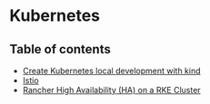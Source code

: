# Kubernetes
## Table of contents
  - [Create Kubernetes local development with kind](local-development/kind/README.md)
  - [Istio](istio/README.md)
  - [Rancher High Availability (HA) on a RKE Cluster](rancher-ha/README.md)